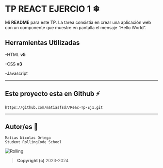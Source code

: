 # TP REACT EJERCIO 1 ❄

Mi **README** para este TP.
La tarea consistia en crear una aplicación web con un componente que muestre en pantalla el mensaje “Hello World”.

## Herramientas Utilizadas

-HTML **v5**

-CSS **v3**

-Javascript

---

## Este proyecto esta en Github ⚡

```
https://github.com/matiasfsd7/Reac-Tp-Ej1.git
```

---

## Autor/es 🧐

```
Matias Nicolas Ortega
Student RollingCode School
```

![Rolling](https://encrypted-tbn0.gstatic.com/images?q=tbn:ANd9GcQZGeBcy_QxHvD3Iqi5hm_qvZA_QdYBKbRjHyGJRAdd7EtW1FziSbMIVh-q0JKNNU9-jg&usqp=CAU)

> **Copyright (c)** 2023-2024
